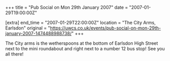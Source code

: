 +++
title = "Pub Social on Mon 29th January 2007"
date = "2007-01-29T19:00:00Z"

[extra]
end_time = "2007-01-29T22:00:00Z"
location = "The City Arms, Earlsdon"
original = "https://uwcs.co.uk/events/pub-social-on-mon-29th-january-2007-1474488988738/"
+++

The City arms is the wetherspoons at the bottom of Earlsdon High Street next to the mini roundabout and right next to a number 12 bus stop\! See you all there\!

